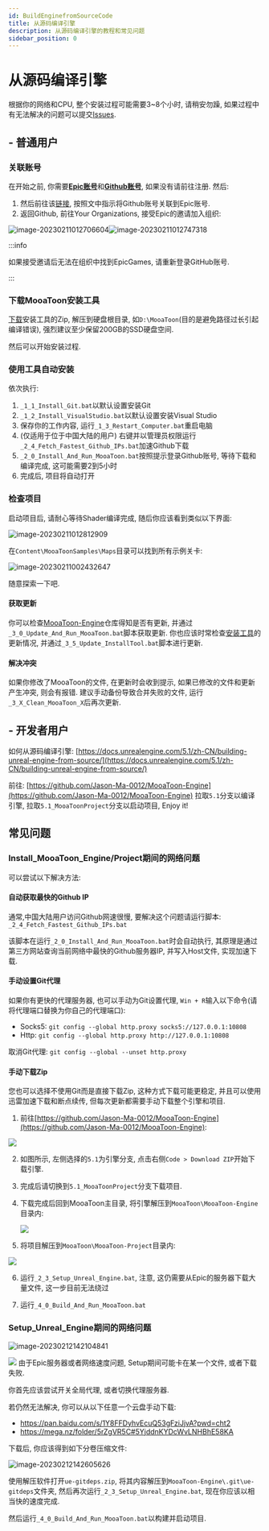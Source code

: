```yaml
---
id: BuildEnginefromSourceCode
title: 从源码编译引擎
description: 从源码编译引擎的教程和常见问题
sidebar_position: 0
---
```


# 从源码编译引擎

根据你的网络和CPU, 整个安装过程可能需要3~8个小时, 请稍安勿躁, 如果过程中有无法解决的问题可以提交[Issues](https://github.com/JasonMa0012/MooaToon/issues/new).

## - 普通用户

### 关联账号
在开始之前, 你需要[**Epic账号**](https://www.unrealengine.com/)和[**Github账号**](https://github.com/), 如果没有请前往注册. 然后:

1.  然后前往该[链接](https://www.unrealengine.com/zh-CN/blog/updated-authentication-process-for-connecting-epic-github-accounts), 按照文中指示将Github账号关联到Epic账号. 
2.  返回Github, 前往Your Organizations, 接受Epic的邀请加入组织:

![image-20230211012706604](./assets/image-20230211012706604.png)![image-20230211012747318](./assets/image-20230211012747318.png)

:::info

如果接受邀请后无法在组织中找到EpicGames, 请重新登录GitHub账号.

:::

### 下载MooaToon安装工具

[下载](https://github.com/JasonMa0012/MooaToon/archive/refs/heads/main.zip)安装工具的Zip, 解压到硬盘根目录, 如`D:\MooaToon`(目的是避免路径过长引起编译错误), 强烈建议至少保留200GB的SSD硬盘空间.

然后可以开始安装过程.

### 使用工具自动安装
依次执行:

1. `_1_1_Install_Git.bat`以默认设置安装Git
2. `_1_2_Install_VisualStudio.bat`以默认设置安装Visual Studio
3. 保存你的工作内容, 运行`_1_3_Restart_Computer.bat`重启电脑
4. (仅适用于位于中国大陆的用户) 右键并以管理员权限运行`_2_4_Fetch_Fastest_Github_IPs.bat`加速Github下载
5. `_2_0_Install_And_Run_MooaToon.bat`按照提示登录Github账号, 等待下载和编译完成, 这可能需要2到5小时
6. 完成后, 项目将自动打开

### 检查项目
启动项目后, 请耐心等待Shader编译完成, 随后你应该看到类似以下界面:

![image-20230211012812909](./assets/image-20230211012812909.png)

在`Content\MooaToonSamples\Maps`目录可以找到所有示例关卡:

![image-20230211002432647](./assets/image-20230211002432647.png)

随意探索一下吧.

#### 获取更新
你可以检查[MooaToon-Engine](https://github.com/Jason-Ma-0012/MooaToon-Engine)仓库得知是否有更新, 并通过`_3_0_Update_And_Run_MooaToon.bat`脚本获取更新.
你也应该时常检查[安装工具](https://github.com/JasonMa0012/MooaToon)的更新情况, 并通过`_3_5_Update_InstallTool.bat`脚本进行更新.

#### 解决冲突
如果你修改了MooaToon的文件, 在更新时会收到提示, 如果已修改的文件和更新产生冲突, 则会有报错.
建议手动备份导致合并失败的文件, 运行`_3_X_Clean_MooaToon_X`后再次更新.

## - 开发者用户

如何从源码编译引擎: [https://docs.unrealengine.com/5.1/zh-CN/building-unreal-engine-from-source/](https://docs.unrealengine.com/5.1/zh-CN/building-unreal-engine-from-source/)

前往: [https://github.com/Jason-Ma-0012/MooaToon-Engine](https://github.com/Jason-Ma-0012/MooaToon-Engine)
拉取`5.1`分支以编译引擎, 拉取`5.1_MooaToonProject`分支以启动项目, Enjoy it!

## 常见问题

### Install_MooaToon_Engine/Project期间的网络问题

可以尝试以下解决方法:

#### 自动获取最快的Github IP

通常,中国大陆用户访问Github网速很慢, 要解决这个问题请运行脚本: `_2_4_Fetch_Fastest_Github_IPs.bat`

该脚本在运行`_2_0_Install_And_Run_MooaToon.bat`时会自动执行, 其原理是通过第三方网站查询当前网络中最快的Github服务器IP, 并写入Host文件, 实现加速下载.
#### 手动设置Git代理
如果你有更快的代理服务器, 也可以手动为Git设置代理, `Win + R`输入以下命令(请将代理端口替换为你自己的代理端口):

- Socks5: `git config --global http.proxy socks5://127.0.0.1:10808`
- Http: `git config --global http.proxy http://127.0.0.1:10808`

取消Git代理: `git config --global --unset http.proxy`
#### 手动下载Zip
您也可以选择不使用Git而是直接下载Zip, 这种方式下载可能更稳定, 并且可以使用迅雷加速下载和断点续传, 但每次更新都需要手动下载整个引擎和项目.

1. 前往[https://github.com/Jason-Ma-0012/MooaToon-Engine](https://github.com/Jason-Ma-0012/MooaToon-Engine):

  ![](./assets/image-20230211002346396.png)

2. 如图所示, 左侧选择的`5.1`为引擎分支, 点击右侧`Code > Download ZIP`开始下载引擎.

3. 完成后请切换到`5.1_MooaToonProject`分支下载项目.

4. 下载完成后回到MooaToon主目录, 将引擎解压到`MooaToon\MooaToon-Engine`目录内:

   ![](./assets/image-20230211002402855.png)

5. 将项目解压到`MooaToon\MooaToon-Project`目录内:

  ![](./assets/image-20230211002410545.png)

6. 运行`_2_3_Setup_Unreal_Engine.bat`, 注意, 这仍需要从Epic的服务器下载大量文件, 这一步目前无法绕过

7. 运行`_4_0_Build_And_Run_MooaToon.bat`

### Setup_Unreal_Engine期间的网络问题

![image-20230212142104841](./assets/image-20230212142104841.png)

![](./assets/image-20230211002416094.png)
由于Epic服务器或者网络速度问题, Setup期间可能卡在某一个文件, 或者下载失败.

你首先应该尝试开关全局代理, 或者切换代理服务器.

若仍然无法解决, 你可以从以下任意一个云盘手动下载:

- https://pan.baidu.com/s/1Y8FFDyhvEcuQ53gFziJjvA?pwd=cht2
- https://mega.nz/folder/5rZgVR5C#5YjddnKYDcWvLNHBhE58KA

下载后, 你应该得到如下分卷压缩文件:

![image-20230212142605626](./assets/image-20230212142605626.png)

使用解压软件打开`ue-gitdeps.zip`, 将其内容解压到`MooaToon-Engine\.git\ue-gitdeps`文件夹, 然后再次运行`_2_3_Setup_Unreal_Engine.bat`, 现在你应该以相当快的速度完成.

然后运行`_4_0_Build_And_Run_MooaToon.bat`以构建并启动项目.



